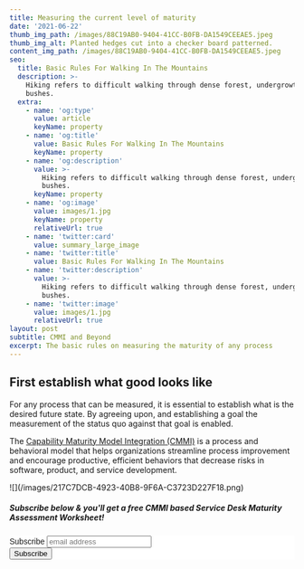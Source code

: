 ```yaml
---
title: Measuring the current level of maturity
date: '2021-06-22'
thumb_img_path: /images/88C19AB0-9404-41CC-B0FB-DA1549CEEAE5.jpeg
thumb_img_alt: Planted hedges cut into a checker board patterned.
content_img_path: /images/88C19AB0-9404-41CC-B0FB-DA1549CEEAE5.jpeg
seo:
  title: Basic Rules For Walking In The Mountains
  description: >-
    Hiking refers to difficult walking through dense forest, undergrowth, or
    bushes.
  extra:
    - name: 'og:type'
      value: article
      keyName: property
    - name: 'og:title'
      value: Basic Rules For Walking In The Mountains
      keyName: property
    - name: 'og:description'
      value: >-
        Hiking refers to difficult walking through dense forest, undergrowth, or
        bushes.
      keyName: property
    - name: 'og:image'
      value: images/1.jpg
      keyName: property
      relativeUrl: true
    - name: 'twitter:card'
      value: summary_large_image
    - name: 'twitter:title'
      value: Basic Rules For Walking In The Mountains
    - name: 'twitter:description'
      value: >-
        Hiking refers to difficult walking through dense forest, undergrowth, or
        bushes.
    - name: 'twitter:image'
      value: images/1.jpg
      relativeUrl: true
layout: post
subtitle: CMMI and Beyond
excerpt: The basic rules on measuring the maturity of any process
---
```

## First establish what good looks like

For any process that can be measured, it is essential to establish what is the desired future state. By agreeing upon, and establishing a goal the measurement of the status quo against that goal is enabled.

The [Capability Maturity Model Integration (CMMI)](https://en.wikipedia.org/wiki/Capability_Maturity_Model_Integration) is a process and behavioral model that helps organizations streamline process improvement and encourage productive, efficient behaviors that decrease risks in software, product, and service development.

!\[]\(/images/217C7DCB-4923-40B8-9F6A-C3723D227F18.png)

##### Subscribe below & you'll get a free CMMI based Service Desk Maturity Assessment Worksheet!

<!-- Begin Mailchimp Signup Form -->

<link href="//cdn-images.mailchimp.com/embedcode/slim-10_7.css" rel="stylesheet" type="text/css">
<style type="text/css">
	#mc_embed_signup{background:#fff; clear:left; font:14px Helvetica,Arial,sans-serif; }
	/* Add your own Mailchimp form style overrides in your site stylesheet or in this style block.
	   We recommend moving this block and the preceding CSS link to the HEAD of your HTML file. */
</style>
<div id="mc_embed_signup">
<form action="https://processgardening.us6.list-manage.com/subscribe/post?u=340d94508f92a8682424fe1c0&amp;id=ee0dc66df9" method="post" id="mc-embedded-subscribe-form" name="mc-embedded-subscribe-form" class="validate" target="_blank" novalidate>
    <div id="mc_embed_signup_scroll">
	<label for="mce-EMAIL">Subscribe</label>
	<input type="email" value="" name="EMAIL" class="email" id="mce-EMAIL" placeholder="email address" required>
    <!-- real people should not fill this in and expect good things - do not remove this or risk form bot signups-->
    <div style="position: absolute; left: -5000px;" aria-hidden="true"><input type="text" name="b_340d94508f92a8682424fe1c0_ee0dc66df9" tabindex="-1" value=""></div>
    <div class="clear"><input type="submit" value="Subscribe" name="subscribe" id="mc-embedded-subscribe" class="button"></div>
    </div>
</form>
</div>

<!--End mc_embed_signup-->
